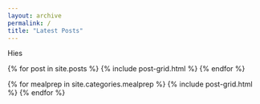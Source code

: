 ```yaml
---
layout: archive
permalink: /
title: "Latest Posts"
---
```

<p> Hies </p>
<div class="tiles">
{% for post in site.posts %}
	  {% include post-grid.html %}
{% endfor %}
  
{% for mealprep in site.categories.mealprep %}
	  {% include post-grid.html %}
  {% endfor %}
</div><!-- /.tiles -->
